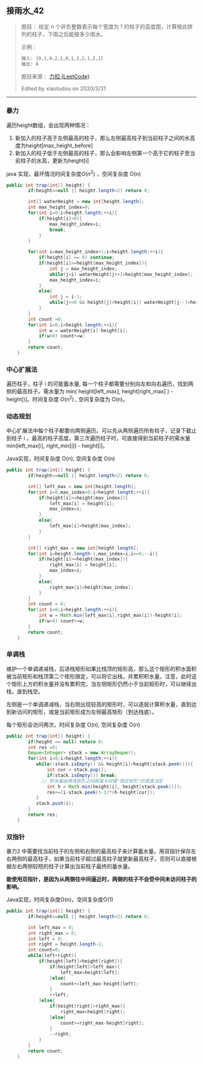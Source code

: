 ## 接雨水_42

> 题目：
> 给定 *n* 个非负整数表示每个宽度为 1 的柱子的高度图，计算按此排列的柱子，下雨之后能接多少雨水。
>
> 示例 :
>
> ```txt
> 输入: [0,1,0,2,1,0,1,3,2,1,2,1]
> 输出: 6
> ```
>
> 题目来源： [力扣 (LeetCode)](https://leetcode-cn.com/problems/trapping-rain-water/)
>
> Edited by xiaotudou on 2020/3/31

----

### 暴力

遍历height数组，会出现两种情况：

1. 新加入的柱子高于左侧最高的柱子，那么左侧最高柱子到当前柱子之间的水高度为height[max_height_before]
2. 新加入的柱子低于左侧最高的柱子，那么会影响左侧第一个高于它的柱子至当前柱子的水高，更新为height[i]

java 实现，最坏情况时间复杂度$O(n^2)$ ，空间复杂度 O(n)

```java
public int trap(int[] height) {
        if(height==null || height.length<2) return 0;

        int[] waterHeight = new int[height.length];
        int max_height_index=0;
        for(int i=0;i<height.length;++i){
            if(height[i]>0){
                max_height_index=i;
                break;
            }
        }

        for(int i=max_height_index+1;i<height.length;++i){
            if(height[i] == 0) continue;
            if(height[i]>=height[max_height_index]){
                int j = max_height_index;
                while(j<i) waterHeight[j++]=height[max_height_index];
                max_height_index=i;
            }
            else{
                int j = i-1;
                while(j>=0 && height[j]<height[i]) waterHeight[j--]=height[i];
            }
        }
        int count =0;
        for(int i=0;i<height.length;++i){
            int w = waterHeight[i]-height[i];
            if(w>0) count+=w;
        }
        return count;
    }
```

### 中心扩展法

遍历柱子，柱子 i 的可能蓄水量, 每一个柱子都需要分别向左和向右遍历，找到两侧的最高柱子。需水量为 min( height[left_max], height[right_max] ) - height[i]。时间复杂度 $O(n^2)$ , 空间复杂度为 O(n)。

### 动态规划

中心扩展法中每个柱子都要向两侧遍历。可以先从两侧遍历所有柱子，记录下截止到柱子 i ，最高的柱子高度。第三次遍历柱子时，可直接得到当前柱子的需水量 min(left_max[i], right_min[i]) - height[i]。

Java实现，时间复杂度 O(n), 空间复杂度 O(n)

```java
public int trap(int[] height) {
        if(height==null || height.length<2) return 0;

        int[] left_max = new int[height.length];
        for(int i=0,max_index=0;i<height.length;++i){
            if(height[i]>=height[max_index]){
                left_max[i] = height[i];
                max_index=i;
            }
            else{
                left_max[i]=height[max_index];
            }
        }

        int[] right_max = new int[height.length];
        for(int i=height.length-1,max_index=i;i>=0;--i){
            if(height[i]>=height[max_index]){
                right_max[i] = height[i];
                max_index=i;
            }
            else{
                right_max[i]=height[max_index];
            }
        }
        int count = 0;
        for(int i=0;i<height.length;++i){
            int w = Math.min(left_max[i],right_max[i])-height[i];
            if(w>0) count+=w;
        }
        return count;
    }
```

### 单调栈

维护一个单调递减栈，后进栈矩形如果比栈顶的矩形高，那么这个矩形的积水面积被当前矩形和栈顶第二个矩形限定，可以将它出栈，并累积积水量。注意，此时这个矩形上方的积水量并没有累积完，当左侧矩形仍然小于当前矩形时，可以继续出栈，直到栈空。

左侧是一个单调递减栈，当右侧出现较高的矩形时，可以逐层计算积水量，直到达到新访问的矩形，或是当前矩形成为左侧最高矩形（到达栈底）。

每个矩形会访问两次，时间复杂度 O(n), 空间复杂度 O(n)

```java
public int trap(int[] height) {
        if(height == null) return 0;
        int res =0;
        Deque<Integer> stack = new ArrayDeque();
        for(int i=0;i<height.length;++i){
           while(!stack.isEmpty() && height[i]>height[stack.peek()]){
               int cur = stack.pop();
               if(stack.isEmpty()) break;
             // 积水量由两块矩形之间距离与较矮"限定矩形"的高度决定
               int h = Math.min(height[i], height[stack.peek()]);
               res+=(i-stack.peek()-1)*(h-height[cur]); 
           }
           stack.push(i);
        }
        return res;
    }
```

### 双指针

暴力2 中需要找当前柱子的左侧和右侧的最高柱子来计算蓄水量。用双指针保存左右两侧的最高柱子，如果当前柱子超过最高柱子就更新最高柱子，否则可以直接根据左右两侧较短的柱子计算出当前柱子最终的蓄水量。

**能使用双指针，是因为从两侧往中间逼近时，两侧的柱子不会受中间未访问柱子的影响。**

Java实现，时间复杂度O(n)，空间复杂度O(1)

```java
public int trap(int[] height) {
        if(height==null || height.length<2) return 0;

        int left_max = 0;
        int right_max = 0;
        int left = 0;
        int right = height.length-1;
        int count=0;
        while(left<right){
            if(height[left]<height[right]){
                if(height[left]>left_max){
                    left_max=height[left];
                }else{
                    count+=left_max-height[left];
                }
                ++left;
            }else{
                if(height[right]>right_max){
                    right_max=height[right];
                }else{
                    count+=right_max-height[right];
                }
                --right;
            }
        }
        return count;
    }
```

